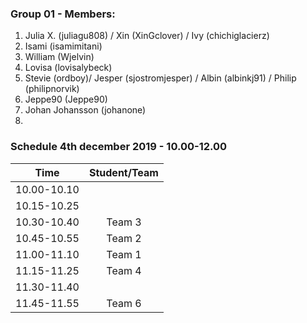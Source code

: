 ### Group 01 - Members:
1. Julia X. (juliagu808) / Xin (XinGclover) / Ivy (chichiglacierz)
2. Isami (isamimitani)
3. William (Wjelvin)
4. Lovisa (lovisalybeck)
5. Stevie (ordboy)/ Jesper (sjostromjesper) / Albin (albinkj91) / Philip (philipnorvik)
6. Jeppe90 (Jeppe90)
7. Johan Johansson (johanone)
8.

### Schedule 4th december 2019 - 10.00-12.00

| Time        |  Student/Team | 
|-------------|:-------------:|
| 10.00-10.10 |               |
| 10.15-10.25 |               |
| 10.30-10.40 |  Team 3       |
| 10.45-10.55 |  Team 2       |
| 11.00-11.10 |  Team 1       |
| 11.15-11.25 |  Team 4       |
| 11.30-11.40 |               |
| 11.45-11.55 |   Team 6      |
